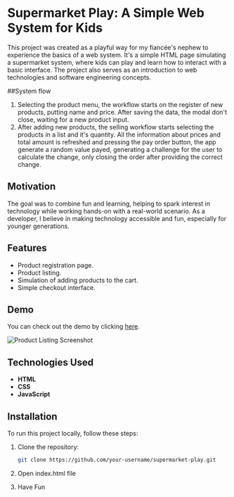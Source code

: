 # Supermarket Play: A Simple Web System for Kids

This project was created as a playful way for my fiancée's nephew to experience the basics of a web system. It's a simple HTML page simulating a supermarket system, where kids can play and learn how to interact with a basic interface. The project also serves as an introduction to web technologies and software engineering concepts.

##System flow

1. Selecting the product menu, the workflow starts on the register of new products, putting name and price. After saving the data, the modal don't close, waiting for a new product input.
2. After adding new products, the selling workflow starts selecting the products in a list and it's quantity. All the information about prices and total amount is refreshed and pressing the pay order button, the app generate a random value payed, generating a challenge for the user to calculate the change, only closing the order after providing the correct change.

## Motivation

The goal was to combine fun and learning, helping to spark interest in technology while working hands-on with a real-world scenario. As a developer, I believe in making technology accessible and fun, especially for younger generations.

## Features

- Product registration page.
- Product listing.
- Simulation of adding products to the cart.
- Simple checkout interface.

## Demo

You can check out the demo by clicking [here]([https://your-demo-link.com](https://teixeira308.github.io/supermarket-play/)).

![Product Listing Screenshot](https://i.imgur.com/o6jq6PN.jpeg)

## Technologies Used

- **HTML**
- **CSS**
- **JavaScript**

## Installation

To run this project locally, follow these steps:

1. Clone the repository:
   ```bash
   git clone https://github.com/your-username/supermarket-play.git

2. Open index.html file

3. Have Fun
